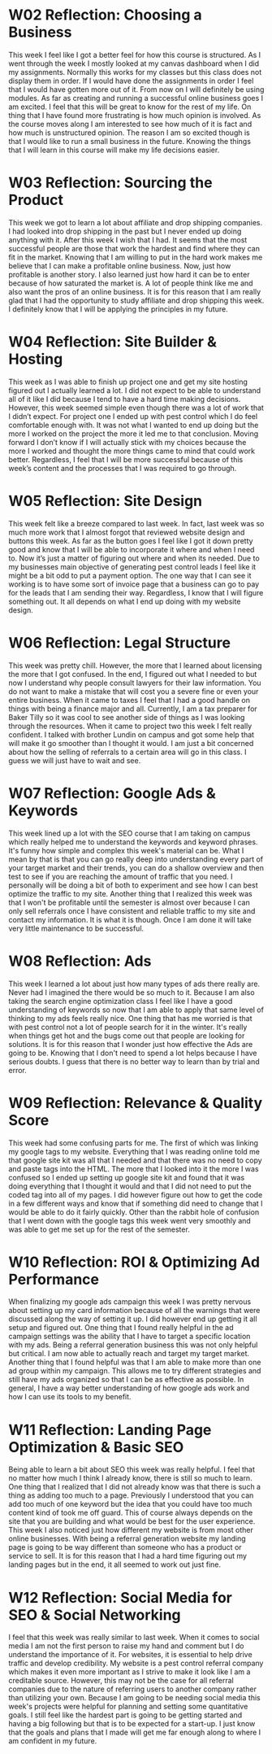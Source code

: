 # W02 Reflection: Choosing a Business
This week I feel like I got a better feel for how this course is structured. As I went through the week I mostly looked at my canvas dashboard when I did my assignments. Normally this works for my classes but this class does not display them in order. If I would have done the assignments in order I feel that I would have gotten more out of it. From now on I will definitely be using modules. As far as creating and running a successful online business goes I am excited. I feel that this will be great to know for the rest of my life. On thing that I have found more frustrating is how much opinion is involved. As the course moves along I am interested to see how much of it is fact and how much is unstructured opinion. The reason I am so excited though is that I would like to run a small business in the future. Knowing the things that I will learn in this course will make my life decisions easier.

# W03 Reflection: Sourcing the Product
This week we got to learn a lot about affiliate and drop shipping companies. I had looked into drop shipping in the past but I never ended up doing anything with it. After this week I wish that I had. It seems that the most successful people are those that work the hardest and find where they can fit in the market. Knowing that I am willing to put in the hard work makes me believe that I can make a profitable online business. Now, just how profitable is another story. I also learned just how hard it can be to enter because of how saturated the market is. A lot of people think like me and also want the pros of an online business. It is for this reason that I am really glad that I had the opportunity to study affiliate and drop shipping this week. I definitely know that I will be applying the principles in my future.

# W04 Reflection: Site Builder & Hosting
This week as I was able to finish up project one and get my site hosting figured out I actually learned a lot. I did not expect to be able to understand all of it like I did because I tend to have a hard time making decisions. However, this week seemed simple even though there was a lot of work that I didn’t expect. For project one I ended up with pest control which I do feel comfortable enough with. It was not what I wanted to end up doing but the more I worked on the project the more it led me to that conclusion. Moving forward I don’t know if I will actually stick with my choices because the more I worked and thought the more things came to mind that could work better. Regardless, I feel that I will be more successful because of this week’s content and the processes that I was required to go through.

# W05 Reflection: Site Design
This week felt like a breeze compared to last week. In fact, last week was so much more work that I almost forgot that reviewed website design and buttons this week. As far as the button goes I feel like I got it down pretty good and know that I will be able to incorporate it where and when I need to. Now it’s just a matter of figuring out where and when its needed. Due to my businesses main objective of generating pest control leads I feel like it might be a bit odd to put a payment option. The one way that I can see it working is to have some sort of invoice page that a business can go to pay for the leads that I am sending their way. Regardless, I know that I will figure something out. It all depends on what I end up doing with my website design.

# W06 Reflection: Legal Structure
This week was pretty chill. However, the more that I learned about licensing the more that I got confused. In the end, I figured out what I needed to but now I understand why people consult lawyers for their law information. You do not want to make a mistake that will cost you a severe fine or even your entire business. When it came to taxes I feel that I had a good handle on things with being a finance major and all. Currently, I am a tax preparer for Baker Tilly so it was cool to see another side of things as I was looking through the resources. When it came to project two this week I felt really confident. I talked with brother Lundin on campus and got some help that will make it go smoother than I thought it would. I am just a bit concerned about how the selling of referrals to a certain area will go in this class. I guess we will just have to wait and see.

# W07 Reflection: Google Ads & Keywords
This week lined up a lot with the SEO course that I am taking on campus which really helped me to understand the keywords and keyword phrases. It's funny how simple and complex this week's material can be. What I mean by that is that you can go really deep into understanding every part of your target market and their trends, you can do a shallow overview and then test to see if you are reaching the amount of traffic that you need. I personally will be doing a bit of both to experiment and see how I can best optimize the traffic to my site. Another thing that I realized this week was that I won't be profitable until the semester is almost over because I can only sell referrals once I have consistent and reliable traffic to my site and contact my information. It is what it is though. Once I am done it will take very little maintenance to be successful.

# W08 Reflection: Ads
This week I learned a lot about just how many types of ads there really are. Never had I imagined the there would be so much to it. Because I am also taking the search engine optimization class I feel like I have a good understanding of keywords so now that I am able to apply that same level of thinking to my ads feels really nice. One thing that has me worried is that with pest control not a lot of people search for it in the winter. It's really when things get hot and the bugs come out that people are looking for solutions. It is for this reason that I wonder just how effective the Ads are going to be. Knowing that I don't need to spend a lot helps because I have serious doubts. I guess that there is no better way to learn than by trial and error.

# W09 Reflection: Relevance & Quality Score
This week had some confusing parts for me. The first of which was linking my google tags to my website. Everything that I was reading online told me that google site kit was all that I needed and that there was no need to copy and paste tags into the HTML. The more that I looked into it the more I was confused so I ended up setting up google site kit and found that it was doing everything that I thought it would and that I did not need to put the coded tag into all of my pages. I did however figure out how to get the code in a few different ways and know that if something did need to change that I would be able to do it fairly quickly. Other than the rabbit hole of confusion that I went down with the google tags this week went very smoothly and was able to get me set up for the rest of the semester.

# W10 Reflection: ROI & Optimizing Ad Performance
When finalizing my google ads campaign this week I was pretty nervous about setting up my card information because of all the warnings that were discussed along the way of setting it up. I did however end up getting it all setup and figured out. One thing that I found really helpful in the ad campaign settings was the ability that I have to target a specific location with my ads. Being a referral generation business this was not only helpful but critical. I am now able to actually reach and target my target market. Another thing that I found helpful was that I am able to make more than one ad group within my campaign. This allows me to try different strategies and still have my ads organized so that I can be as effective as possible. In general, I have a way better understanding of how google ads work and how I can use its tools to my benefit.

# W11 Reflection: Landing Page Optimization & Basic SEO
Being able to learn a bit about SEO this week was really helpful. I feel that no matter how much I think I already know, there is still so much to learn. One thing that I realized that I did not already know was that there is such a thing as adding too much to a page. Previously I understood that you can add too much of one keyword but the idea that you could have too much content kind of took me off guard. This of course always depends on the site that you are building and what would be best for the user experience. This week I also noticed just how different my website is from most other online businesses. With being a referral generation website my landing page is going to be way different than someone who has a product or service to sell. It is for this reason that I had a hard time figuring out my landing pages but in the end, it all seemed to work out just fine.

# W12 Reflection: Social Media for SEO & Social Networking
I feel that this week was really similar to last week. When it comes to social media I am not the first person to raise my hand and comment but I do understand the importance of it. For websites, it is essential to help drive traffic and develop credibility. My website is a pest control referral company which makes it even more important as I strive to make it look like I am a creditable source. However, this may not be the case for all referral companies due to the nature of referring users to another company rather than utilizing your own. Because I am going to be needing social media this week's projects were helpful for planning and setting some quantitative goals. I still feel like the hardest part is going to be getting started and having a big following but that is to be expected for a start-up. I just know that the goals and plans that I made will get me far enough along to where I am confident in my future.
